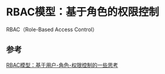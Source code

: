 # RBAC模型：基于角色的权限控制

RBAC（Role-Based Access Control）

## 参考

[RBAC模型：基于用户-角色-权限控制的一些思考](http://www.woshipm.com/pd/1150093.html)
